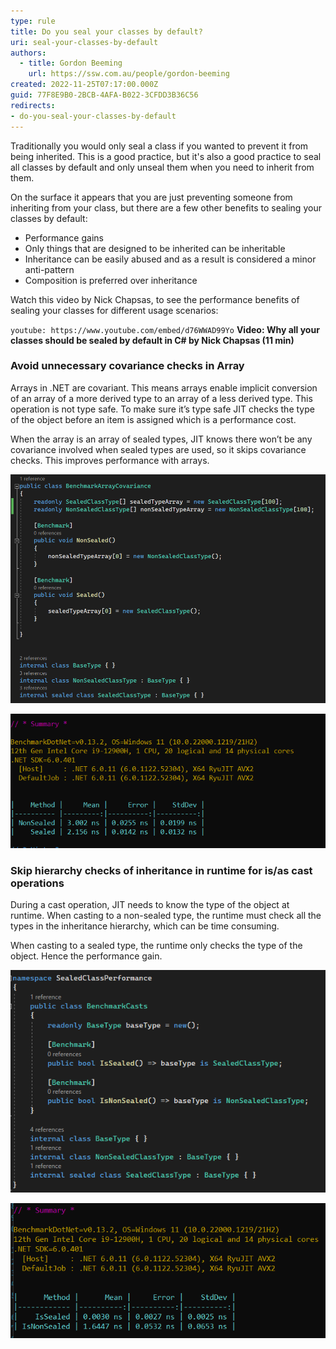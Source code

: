 ```yaml
---
type: rule
title: Do you seal your classes by default?
uri: seal-your-classes-by-default
authors:
  - title: Gordon Beeming
    url: https://ssw.com.au/people/gordon-beeming
created: 2022-11-25T07:17:00.000Z
guid: 77F8E9B0-2BCB-4AFA-B022-3CFDD3B36C56
redirects:
- do-you-seal-your-classes-by-default
---
```


Traditionally you would only seal a class if you wanted to prevent it from being inherited. This is a good practice, but it's also a good practice to seal all classes by default and only unseal them when you need to inherit from them.

<!--endintro-->

On the surface it appears that you are just preventing someone from inheriting from your class, but there are a few other benefits to sealing your classes by default:

* Performance gains
* Only things that are designed to be inherited can be inheritable
* Inheritance can be easily abused and as a result is considered a minor anti-pattern
* Composition is preferred over inheritance

Watch this video by Nick Chapsas, to see the performance benefits of sealing your classes for different usage scenarios:

`youtube: https://www.youtube.com/embed/d76WWAD99Yo`
**Video: Why all your classes should be sealed by default in C# by Nick Chapsas (11 min)**

### Avoid unnecessary covariance checks in Array

Arrays in .NET are covariant. This means arrays enable implicit conversion of an array of a more derived type to an array of a less derived type. This operation is not type safe. To make sure it’s type safe JIT checks the type of the object before an item is assigned which is a performance cost.

When the array is an array of sealed types, JIT knows there won’t be any covariance involved when sealed types are used, so it skips covariance checks. This improves performance with arrays.

![Figure: Array covariance - sealed Vs non-sealed. See the next figure for performance results](ArrayCovariance_code.png)

![Figure: Performance results show arrays with sealed types show improved performance compared to arrays with non-sealed types](ArrayCovariance_PerfResults.png)

### Skip hierarchy checks of inheritance in runtime for is/as cast operations

During a cast operation, JIT needs to know the type of the object at runtime. When casting to a non-sealed type, the runtime must check all the types in the inheritance hierarchy, which can be time consuming.

When casting to a sealed type, the runtime only checks the type of the object. Hence the performance gain.

![Figure: Casting sealed Vs non-sealed. See the next figure for performance results](Casting_code.png)

![Figure: Performance results show casting of sealed has improved performance compared to non-sealed](Casting_PerfResult.png)
